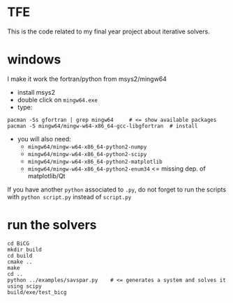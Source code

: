 # TFE

This is the code related to my final year project about iterative solvers.

# windows

I make it work the fortran/python from msys2/mingw64

- install msys2
- double click on `mingw64.exe`
- type:
```
pacman -Ss gfortran | grep mingw64     # <= show available packages
pacman -S mingw64/mingw-w64-x86_64-gcc-libgfortran  # install
```
- you will also need:
    - `mingw64/mingw-w64-x86_64-python2-numpy`
    - `mingw64/mingw-w64-x86_64-python2-scipy`
    - `mingw64/mingw-w64-x86_64-python2-matplotlib`
    - `mingw64/mingw-w64-x86_64-python2-enum34`    <= missing dep. of matplotlib/Qt

If you have another `python` associated to `.py`, do not forget to run the scripts with `python script.py` instead of `script.py`

# run the solvers

```
cd BiCG
mkdir build
cd build
cmake ..
make
cd ..
python ../examples/savspar.py    # <= generates a system and solves it using scipy
build/exe/test_bicg
```
